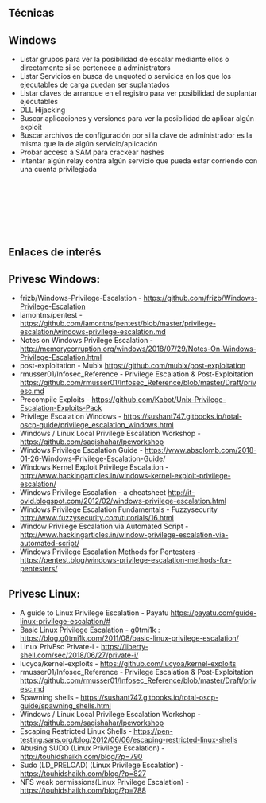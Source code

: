 Técnicas
--
Windows
-
- Listar grupos para ver la posibilidad de escalar mediante ellos o directamente si se pertenece a administrators
- Listar Servicios en busca de unquoted o servicios en los que los ejecutables de carga puedan ser suplantados
- Listar claves de arranque en el registro para ver posibilidad de suplantar ejecutables
- DLL Hijacking
- Buscar aplicaciones y versiones para ver la posibilidad de aplicar algún exploit
- Buscar archivos de configuración por si la clave de administrador es la misma que la de algún servicio/aplicación
- Probar acceso a SAM para crackear hashes
- Intentar algún relay contra algún servicio que pueda estar corriendo con una cuenta privilegiada


<br/><br/><br/><br/><br/><br/>

Enlaces de interés
--
Privesc Windows:
-
- frizb/Windows-Privilege-Escalation - https://github.com/frizb/Windows-Privilege-Escalation
- lamontns/pentest - https://github.com/lamontns/pentest/blob/master/privilege-escalation/windows-privilege-escalation.md
- Notes on Windows Privilege Escalation - http://memorycorruption.org/windows/2018/07/29/Notes-On-Windows-Privilege-Escalation.html
- post-exploitation - Mubix https://github.com/mubix/post-exploitation
- rmusser01/Infosec_Reference - Privilege Escalation & Post-Exploitation https://github.com/rmusser01/Infosec_Reference/blob/master/Draft/privesc.md
- Precompile Exploits - https://github.com/Kabot/Unix-Privilege-Escalation-Exploits-Pack
- Privilege Escalation Windows - https://sushant747.gitbooks.io/total-oscp-guide/privilege_escalation_windows.html
- Windows / Linux Local Privilege Escalation Workshop - https://github.com/sagishahar/lpeworkshop
- Windows Privilege Escalation Guide - https://www.absolomb.com/2018-01-26-Windows-Privilege-Escalation-Guide/
- Windows Kernel Exploit Privilege Escalation - http://www.hackingarticles.in/windows-kernel-exploit-privilege-escalation/
- Windows Privilege Escalation - a cheatsheet http://it-ovid.blogspot.com/2012/02/windows-privilege-escalation.html
- Windows Privilege Escalation Fundamentals - Fuzzysecurity http://www.fuzzysecurity.com/tutorials/16.html
- Window Privilege Escalation via Automated Script - http://www.hackingarticles.in/window-privilege-escalation-via-automated-script/
- Windows Privilege Escalation Methods for Pentesters - https://pentest.blog/windows-privilege-escalation-methods-for-pentesters/


Privesc Linux:
-
- A guide to Linux Privilege Escalation - Payatu https://payatu.com/guide-linux-privilege-escalation/#
- Basic Linux Privilege Escalation - g0tmi1k : https://blog.g0tmi1k.com/2011/08/basic-linux-privilege-escalation/
- Linux PrivEsc Private-i - https://liberty-shell.com/sec/2018/06/27/private-i/
- lucyoa/kernel-exploits - https://github.com/lucyoa/kernel-exploits
- rmusser01/Infosec_Reference - Privilege Escalation & Post-Exploitation https://github.com/rmusser01/Infosec_Reference/blob/master/Draft/privesc.md
- Spawning shells - https://sushant747.gitbooks.io/total-oscp-guide/spawning_shells.html
- Windows / Linux Local Privilege Escalation Workshop - https://github.com/sagishahar/lpeworkshop
- Escaping Restricted Linux Shells - https://pen-testing.sans.org/blog/2012/06/06/escaping-restricted-linux-shells
- Abusing SUDO (Linux Privilege Escalation) - http://touhidshaikh.com/blog/?p=790
- Sudo (LD_PRELOAD) (Linux Privilege Escalation) - https://touhidshaikh.com/blog/?p=827
- NFS weak permissions(Linux Privilege Escalation) - https://touhidshaikh.com/blog/?p=788
